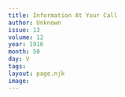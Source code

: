 ```yaml
---
title: Information At Your Call
author: Unknown
issue: 13
volume: 12
year: 1916
month: 50
day: V
tags:
layout: page.njk
image:
---
```





